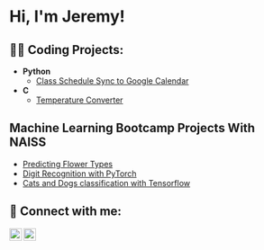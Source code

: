 <h1>Hi, I'm Jeremy! </h1>

<h2>👨‍💻 Coding Projects:</h2>

- <b>Python</b>
  - [Class Schedule Sync to Google Calendar](https://github.com/JeroCodess/ClassScheduler)
- <b>C</b>
  - [Temperature Converter](https://github.com/JeroCodess/temperatureConverter)

<h2> Machine Learning Bootcamp Projects With NAISS </h2>

  - [Predicting Flower Types](https://github.com/JeroCodess/NAISS-Machine-Learning-Bootcamp---Project-1)
  - [Digit Recognition with PyTorch](https://github.com/JeroCodess/NAISS-Machine-Learning-Bootcamp---Project-2)
  - [Cats and Dogs classification with Tensorflow](https://github.com/JeroCodess/NAISS-Machine-Learning-Bootcamp---Project-3)
    
<h2> 🤳 Connect with me:</h2>

<!-- [<img align="left" alt="JoshMadakor | YouTube" width="22px" src="https://cdn.jsdelivr.net/npm/simple-icons@v3/icons/youtube.svg" />][youtube]
[<img align="left" alt="JoshMadakor | Twitter" width="22px" src="https://cdn.jsdelivr.net/npm/simple-icons@v3/icons/twitter.svg" />][twitter] -->
[<img align="left" alt="JoshMadakor | LinkedIn" width="22px" src="https://cdn.jsdelivr.net/npm/simple-icons@v3/icons/linkedin.svg" />][linkedin]
[<img align="left" alt="JoshMadakor | Instagram" width="22px" src="https://cdn.jsdelivr.net/npm/simple-icons@v3/icons/instagram.svg" />][instagram]

<!-- [twitter]: https://twitter.com/joshmadakor
[youtube]: https://www.youtube.com/c/joshmadakor -->
[instagram]: https://www.instagram.com/jeremyravey/
[linkedin]: https://linkedin.com/in/jeremyravey

<!--
**joshmadakor1/joshmadakor1** is a ✨ _special_ ✨ repository because its `README.md` (this file) appears on your GitHub profile.

Here are some ideas to get you started:

- 🔭 I’m currently working on ...
- 🌱 I’m currently learning ...
- 👯 I’m looking to collaborate on ...
- 🤔 I’m looking for help with ...
- 💬 Ask me about ...
- 📫 How to reach me: ...
- 😄 Pronouns: ...
- ⚡ Fun fact: ...
-->
